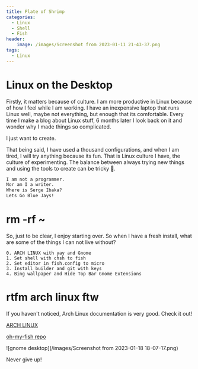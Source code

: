 ```yaml
---
title: Plate of Shrimp
categories:
  - Linux
  - Shell
  - Fish
header:
    image: /images/Screenshot from 2023-01-11 21-43-37.png
tags:
  - Linux
---
```

# Linux on the Desktop

Firstly, it matters because of culture. I am more productive in Linux because of 
how I feel while I am working. I have an inexpensive laptop that runs Linux well,
maybe not everything, but enough that its comfortable. Every time I make a blog
about Linux stuff, 6 months later I look back on it and wonder why I made things
so complicated. 

I just want to create. 

That being said, I have used a thousand configurations, and when I am tired, I will
try anything because its fun. That is Linux culture I have, the culture of
experimenting.  The balance between always trying new things and 
using the tools to create can be tricky 🥸. 

```txt
I am not a programmer.
Nor am I a writer.
Where is Serge Ibaka?
Lets Go Blue Jays!
```

# rm -rf ~

So, just to be clear, I enjoy starting over. So when I have a fresh install, what
are some of the things I can not live without?
    
    0. ARCH LINUX with yay and Gnome
    1. Set shell with chsh to fish
    2. Set editor in fish.config to micro
    3. Install builder and git with keys
    4. Bing wallpaper and Hide Top Bar Gnome Extensions

# rtfm arch linux ftw

If you haven't noticed, Arch Linux documentation is very good. Check it out!

[ARCH LINUX](https://archlinux.org)

<script src="https://gist.github.com/ddupas/1c81e390f7db6cf2273f13790db3b3c3.js"></script>

[oh-my-fish repo](https://github.com/oh-my-fish/oh-my-fish)

![gnome desktop](/images/Screenshot from 2023-01-18 18-07-17.png)

Never give up!
